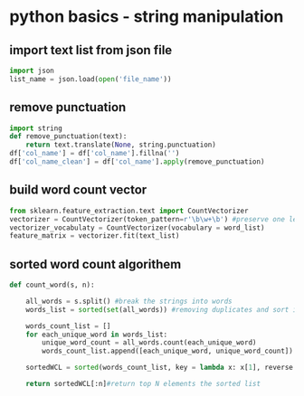 # python basics - string manipulation

## import text list from json file
```python
import json
list_name = json.load(open('file_name'))
```
## remove punctuation
```python
import string
def remove_punctuation(text):
    return text.translate(None, string.punctuation)
df['col_name'] = df['col_name'].fillna('')
df['col_name_clean'] = df['col_name'].apply(remove_punctuation)
```

## build word count vector
```python
from sklearn.feature_extraction.text import CountVectorizer
vectorizer = CountVectorizer(token_pattern=r'\b\w+\b') #preserve one letter words
vectorizer_vocabulaty = CountVectorizer(vocabulary = word_list)
feature_matrix = vectorizer.fit(text_list)
```

## sorted word count algorithem
```python
def count_word(s, n):

    all_words = s.split() #break the strings into words
    words_list = sorted(set(all_words)) #removing duplicates and sort in alphabetical order

    words_count_list = []
    for each_unique_word in words_list:
        unique_word_count = all_words.count(each_unique_word)
        words_count_list.append([each_unique_word, unique_word_count])

    sortedWCL = sorted(words_count_list, key = lambda x: x[1], reverse = True)#sort it

    return sortedWCL[:n]#return top N elements the sorted list
```

